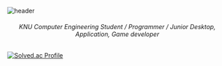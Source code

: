 ![header](https://capsule-render.vercel.app/api?type=waving&height=170&color=gradient&customColorList=1&text=Dong-gyun%20Kook&reversal=true&fontColor=FFFFFF&fontSize=55&animation=fadeIn&fontAlign=70&fontAlignY=31&descAlignY=60&descAlign=58)



<h6 align="center">KNU Computer Engineering Student / Programmer / Junior Desktop, Application, Game developer</h6>

[![Solved.ac Profile](http://mazassumnida.wtf/api/v2/generate_badge?boj=kookjd7759)](https://solved.ac/kookjd7759/)
